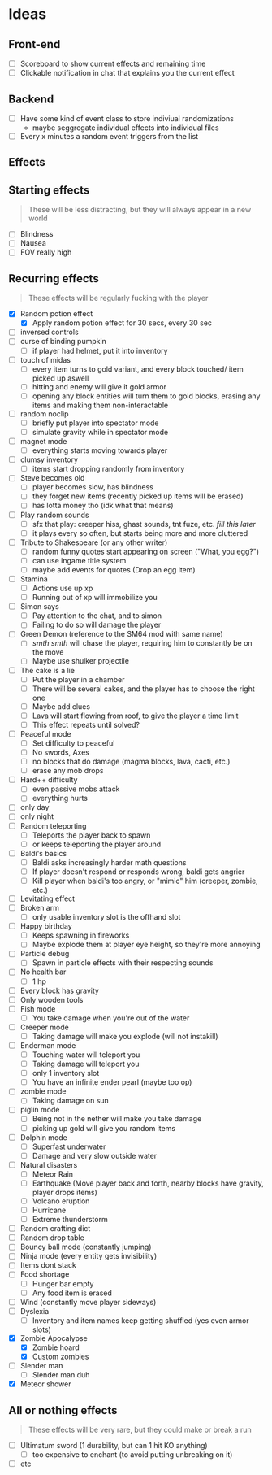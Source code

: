 # Ideas

## Front-end

- [ ] Scoreboard to show current effects and remaining time
- [ ] Clickable notification in chat that explains you the current effect

## Backend

- [ ] Have some kind of event class to store indiviual randomizations
  - maybe seggregate individual effects into individual files
- [ ] Every x minutes a random event triggers from the list

## Effects

## Starting effects

> These will be less distracting, but they will always appear in a new world

- [ ] Blindness
- [ ] Nausea
- [ ] FOV really high

## Recurring effects

> These effects will be regularly fucking with the player

- [X] Random potion effect
  - [X] Apply random potion effect for 30 secs, every 30 sec
- [ ] inversed controls
- [ ] curse of binding pumpkin
  - [ ] if player had helmet, put it into inventory
- [ ] touch of midas
  - [ ] every item turns to gold variant, and every block touched/ item picked up aswell
  - [ ] hitting and enemy will give it gold armor
  - [ ] opening any block entities will turn them to gold blocks, erasing any items and making them non-interactable
- [ ] random noclip
  - [ ] briefly put player into spectator mode
  - [ ] simulate gravity while in spectator mode
- [ ] magnet mode
  - [ ] everything starts moving towards player
- [ ] clumsy inventory
  - [ ] items start dropping randomly from inventory
- [ ] Steve becomes old
  - [ ] player becomes slow, has blindness
  - [ ] they forget new items (recently picked up items will be erased)
  - [ ] has lotta money tho (idk what that means)
- [ ] Play random sounds
  - [ ] sfx that play: creeper hiss, ghast sounds, tnt fuze, etc. _fill this later_
  - [ ] it plays every so often, but starts being more and more cluttered
- [ ] Tribute to Shakespeare (or any other writer)
  - [ ] random funny quotes start appearing on screen ("What, you egg?")
  - [ ] can use ingame title system
  - [ ] maybe add events for quotes (Drop an egg item)
- [ ] Stamina
  - [ ] Actions use up xp
  - [ ] Running out of xp will immobilize you
- [ ] Simon says
  - [ ] Pay attention to the chat, and to simon
  - [ ] Failing to do so will damage the player
- [ ] Green Demon (reference to the SM64 mod with same name)
  - [ ] _smth smth_ will chase the player, requiring him to constantly be on the move
  - [ ] Maybe use shulker projectile
- [ ] The cake is a lie
  - [ ] Put the player in a chamber
  - [ ] There will be several cakes, and the player has to choose the right one
  - [ ] Maybe add clues
  - [ ] Lava will start flowing from roof, to give the player a time limit
  - [ ] This effect repeats until solved?
- [ ] Peaceful mode
  - [ ] Set difficulty to peaceful
  - [ ] No swords, Axes
  - [ ] no blocks that do damage (magma blocks, lava, cacti, etc.)
  - [ ] erase any mob drops
- [ ] Hard++ difficulty
  - [ ] even passive mobs attack
  - [ ] everything hurts
- [ ] only day
- [ ] only night
- [ ] Random teleporting
  - [ ] Teleports the player back to spawn
  - [ ] or keeps teleporting the player around
- [ ] Baldi's basics
  - [ ] Baldi asks increasingly harder math questions
  - [ ] If player doesn't respond or responds wrong, baldi gets angrier
  - [ ] Kill player when baldi's too angry, or "mimic" him (creeper, zombie, etc.)
- [ ] Levitating effect
- [ ] Broken arm
  - [ ] only usable inventory slot is the offhand slot
- [ ] Happy birthday
  - [ ] Keeps spawning in fireworks
  - [ ] Maybe explode them at player eye height, so they're more annoying
- [ ] Particle debug
  - [ ] Spawn in particle effects with their respecting sounds
- [ ] No health bar
  - [ ] 1 hp
- [ ] Every block has gravity
- [ ] Only wooden tools
- [ ] Fish mode
  - [ ] You take damage when you're out of the water
- [ ] Creeper mode
  - [ ] Taking damage will make you explode (will not instakill)
- [ ] Enderman mode
  - [ ] Touching water will teleport you
  - [ ] Taking damage will teleport you
  - [ ] only 1 inventory slot
  - [ ] You have an infinite ender pearl (maybe too op)
- [ ] zombie mode
  - [ ] Taking damage on sun
- [ ] piglin mode
  - [ ] Being not in the nether will make you take damage
  - [ ] picking up gold will give you random items
- [ ] Dolphin mode
  - [ ] Superfast underwater
  - [ ] Damage and very slow outside water
- [ ] Natural disasters
  - [ ] Meteor Rain
  - [ ] Earthquake (Move player back and forth, nearby blocks have gravity, player drops items)
  - [ ] Volcano eruption
  - [ ] Hurricane
  - [ ] Extreme thunderstorm
- [ ] Random crafting dict
- [ ] Random drop table
- [ ] Bouncy ball mode (constantly jumping)
- [ ] Ninja mode (every entity gets invisibility)
- [ ] Items dont stack
- [ ] Food shortage
  - [ ] Hunger bar empty
  - [ ] Any food item is erased
- [ ] Wind (constantly move player sideways)
- [ ] Dyslexia
  - [ ] Inventory and item names keep getting shuffled (yes even armor slots)
- [X] Zombie Apocalypse
  - [X] Zombie hoard
  - [X] Custom zombies
- [ ] Slender man
  - [ ] Slender man duh
- [X] Meteor shower

## All or nothing effects

> These effects will be very rare, but they could make or break a run

- [ ] Ultimatum sword (1 durability, but can 1 hit KO anything)
  - [ ] too expensive to enchant (to avoid putting unbreaking on it)
- [ ] etc
